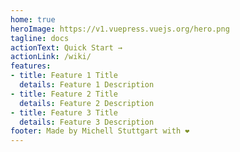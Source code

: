 ```yaml
---
home: true
heroImage: https://v1.vuepress.vuejs.org/hero.png
tagline: docs
actionText: Quick Start →
actionLink: /wiki/
features:
- title: Feature 1 Title
  details: Feature 1 Description
- title: Feature 2 Title
  details: Feature 2 Description
- title: Feature 3 Title
  details: Feature 3 Description
footer: Made by Michell Stuttgart with ❤️
---
```

